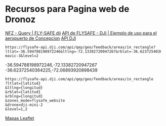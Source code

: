 # Recursos para Pagina web de Dronoz

[NFZ - Query | FLY-SAFE dji](https://fly-safe.dji.com/nfz/nfz-query)
[API de FLYSAFE - DJI | Ejemplo de uso para el aeropuerto de Concepcion](https://flysafe-api.dji.com/api/qep/geo/feedback/areas/in_rectangle?ltlat=-36.71191679507448&ltlng=-73.22490692138673&rblat=-36.82742436651226&rblng=-72.96535491943361&zones_mode=flysafe_website&drone=dji-mavic-3&level=0,1,2,3,7,8)
[API DJI](https://www-api.dji.com/api/geo/areas)

```
https://flysafe-api.dji.com/api/qep/geo/feedback/areas/in_rectangle?ltlat=-36.594788198972246&ltlng=-72.13382720947267&rblat=-36.62372540364225&rblng=-72.06893920898439&zones_mode=flysafe_website&drone=dji-mavic-3&level=2
```

-36.594788198972246,-72.13382720947267
-36.62372540364225,-72.06893920898439

```
https://flysafe-api.dji.com/api/qep/geo/feedback/areas/in_rectangle
?ltlat={latitud}
&ltlng={longitud}
&rblat={latitud}
&rblng={longitud}
&zones_mode=flysafe_website
&drone=dji-mini-2
&level=1,2
```

[Mapas Leaflet](https://react-leaflet.js.org/docs/start-installation/)
